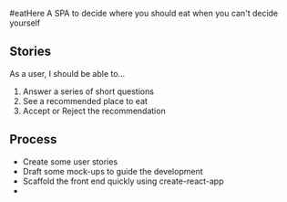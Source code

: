 #eatHere
A SPA to decide where you should eat when you can't decide yourself

## Stories
As a user, I should be able to...
1. Answer a series of short questions
2. See a recommended place to eat
3. Accept or Reject the recommendation


## Process
* Create some user stories
* Draft some mock-ups to guide the development
* Scaffold the front end quickly using create-react-app
*
